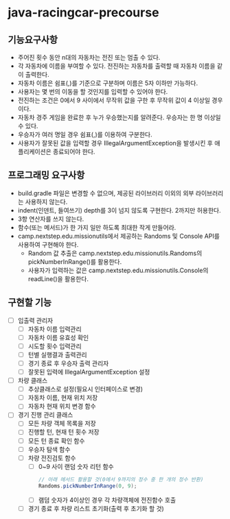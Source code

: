 # java-racingcar-precourse

## 기능요구사항
- 주어진 횟수 동안 n대의 자동차는 전진 또는 멈출 수 있다.
- 각 자동차에 이름을 부여할 수 있다. 전진하는 자동차를 출력할 때 자동차 이름을 같이 출력한다.
- 자동차 이름은 쉼표(,)를 기준으로 구분하며 이름은 5자 이하만 가능하다.
- 사용자는 몇 번의 이동을 할 것인지를 입력할 수 있어야 한다.
- 전진하는 조건은 0에서 9 사이에서 무작위 값을 구한 후 무작위 값이 4 이상일 경우이다.
- 자동차 경주 게임을 완료한 후 누가 우승했는지를 알려준다. 우승자는 한 명 이상일 수 있다.
- 우승자가 여러 명일 경우 쉼표(,)를 이용하여 구분한다.
- 사용자가 잘못된 값을 입력할 경우 IllegalArgumentException을 발생시킨 후 애플리케이션은 종료되어야 한다.
  
## 프로그래밍 요구사항
- build.gradle 파일은 변경할 수 없으며, 제공된 라이브러리 이외의 외부 라이브러리는 사용하지 않는다.
- indent(인덴트, 들여쓰기) depth를 3이 넘지 않도록 구현한다. 2까지만 허용한다.
- 3항 연산자를 쓰지 않는다.
- 함수(또는 메서드)가 한 가지 일만 하도록 최대한 작게 만들어라.
- camp.nextstep.edu.missionutils에서 제공하는 Randoms 및 Console API를 사용하여 구현해야 한다.
  - Random 값 추출은 camp.nextstep.edu.missionutils.Randoms의 pickNumberInRange()를 활용한다.
  - 사용자가 입력하는 값은 camp.nextstep.edu.missionutils.Console의 readLine()을 활용한다.


## 구현할 기능
- [ ] 입출력 관리자
  - [ ] 자동차 이름 입력관리
  - [ ] 자동차 이름 유효성 확인
  - [ ] 시도할 횟수 입력관리
  - [ ] 턴별 실행결과 출력관리
  - [ ] 경기 종료 후 우승자 출력 관리자
  - [ ] 잘못된 입력에 IllegalArgumentException 설정

- [ ] 차량 클래스
  - [ ] 추상클래스로 설정(필요시 인터페이스로 변경)
  - [ ] 자동차 이름, 현재 위치 저장
  - [ ] 자동차 현재 위치 변경 함수

- [ ] 경기 진행 관리 클래스
  - [ ] 모든 차량 객체 목록을 저장
  - [ ] 진행할 턴, 현재 턴 횟수 저장
  - [ ] 모든 턴 종료 확인 함수
  - [ ] 우승자 탐색 함수
  - [ ] 차량 전진검토 함수
    - [ ] 0~9 사이 랜덤 숫자 리턴 함수
      ```java
      // 아래 메서드 활용할 것(0에서 9까지의 정수 중 한 개의 정수 반환)
      Randoms.pickNumberInRange(0, 9);
      ```
    - [ ] 램덤 숫자가 4이상인 경우 각 차량객체에 전진함수 호출
  - [ ] 경기 종료 후 차량 리스트 초기화(출력 후 초기화 할 것)
